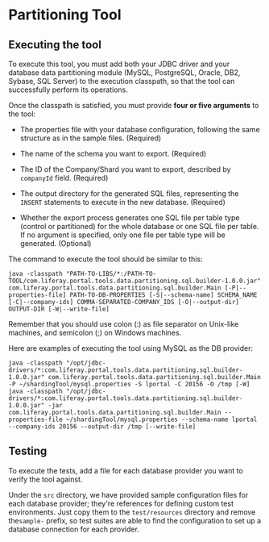 # Partitioning Tool

## Executing the tool

To execute this tool, you must add both your JDBC driver and your database data
partitioning module (MySQL, PostgreSQL, Oracle, DB2, Sybase, SQL Server) to the
execution classpath, so that the tool can successfully perform its operations.

Once the classpath is satisfied, you must provide **four or five arguments** to the
tool:

* The properties file with your database configuration, following the same
    structure as in the sample files. (Required)
    
* The name of the schema you want to export. (Required)

* The ID of the Company/Shard you want to export, described by `companyId`
    field. (Required)
	
* The output directory for the generated SQL files, representing the `INSERT`
    statements to execute in the new database. (Required)
	
* Whether the export process generates one SQL file per table type (control or
    partitioned) for the whole database or one SQL file per table. If no
    argument is specified, only one file per table type will be generated.
    (Optional)

The command to execute the tool should be similar to this:

    java -classpath "PATH-TO-LIBS/*:/PATH-TO-TOOL/com.liferay.portal.tools.data.partitioning.sql.builder-1.0.0.jar" com.liferay.portal.tools.data.partitioning.sql.builder.Main [-P|--properties-file] PATH-TO-DB-PROPERTIES [-S|--schema-name] SCHEMA_NAME [-C|--company-ids] COMMA-SEPARATED-COMPANY_IDS [-O|--output-dir] OUTPUT-DIR [-W|--write-file]

Remember that you should use colon (:) as file separator on Unix-like machines,
and semicolon (;) on Windows machines.

Here are examples of executing the tool using MySQL as the DB provider:

    java -classpath "/opt/jdbc-drivers/*:com.liferay.portal.tools.data.partitioning.sql.builder-1.0.0.jar" com.liferay.portal.tools.data.partitioning.sql.builder.Main -P ~/shardingTool/mysql.properties -S lportal -C 20156 -O /tmp [-W]
    java -classpath "/opt/jdbc-drivers/*:com.liferay.portal.tools.data.partitioning.sql.builder-1.0.0.jar" -jar com.liferay.portal.tools.data.partitioning.sql.builder.Main --properties-file ~/shardingTool/mysql.properties --schema-name lportal --company-ids 20156 --output-dir /tmp [--write-file]

## Testing

To execute the tests, add a file for each database provider you want to verify
the tool against.

Under the `src` directory, we have provided sample configuration files for each
database provider; they're references for defining custom test environments.
Just copy them to the `test/resources` directory and remove the`sample-` prefix,
so test suites are able to find the configuration to set up a database
connection for each provider.
